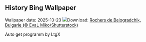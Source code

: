 ## History Bing Wallpaper
Wallpaper date: 2025-10-23
![](https://www.bing.com/th?id=OHR.BulgariaRocks_FR-CA4764793857_UHD.jpg&w=1000)Download: [Rochers de Belogradchik, Bulgarie (© EvaL Miko/Shutterstock)](https://www.bing.com/th?id=OHR.BulgariaRocks_FR-CA4764793857_UHD.jpg)

Auto get programm by LtgX
